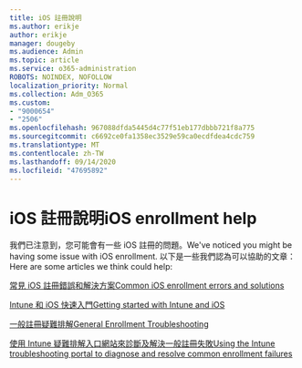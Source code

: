```yaml
---
title: iOS 註冊說明
ms.author: erikje
author: erikje
manager: dougeby
ms.audience: Admin
ms.topic: article
ms.service: o365-administration
ROBOTS: NOINDEX, NOFOLLOW
localization_priority: Normal
ms.collection: Adm_O365
ms.custom:
- "9000654"
- "2506"
ms.openlocfilehash: 967088dfda5445d4c77f51eb177dbbb721f8a775
ms.sourcegitcommit: c6692ce0fa1358ec3529e59ca0ecdfdea4cdc759
ms.translationtype: MT
ms.contentlocale: zh-TW
ms.lasthandoff: 09/14/2020
ms.locfileid: "47695892"
---
```

# <a name="ios-enrollment-help"></a><span data-ttu-id="fd033-102">iOS 註冊說明</span><span class="sxs-lookup"><span data-stu-id="fd033-102">iOS enrollment help</span></span>

<span data-ttu-id="fd033-103">我們已注意到，您可能會有一些 iOS 註冊的問題。</span><span class="sxs-lookup"><span data-stu-id="fd033-103">We've noticed you might be having some issue with iOS enrollment.</span></span> <span data-ttu-id="fd033-104">以下是一些我們認為可以協助的文章：</span><span class="sxs-lookup"><span data-stu-id="fd033-104">Here are some articles we think could help:</span></span> 

[<span data-ttu-id="fd033-105">常見 iOS 註冊錯誤和解決方案</span><span class="sxs-lookup"><span data-stu-id="fd033-105">Common iOS enrollment errors and solutions</span></span>](https://support.microsoft.com/help/4039809/troubleshooting-ios-device-enrollment-in-intune)

[<span data-ttu-id="fd033-106">Intune 和 iOS 快速入門</span><span class="sxs-lookup"><span data-stu-id="fd033-106">Getting started with Intune and iOS</span></span>](https://docs.microsoft.com/intune/enrollment/ios-enroll)

[<span data-ttu-id="fd033-107">一般註冊疑難排解</span><span class="sxs-lookup"><span data-stu-id="fd033-107">General Enrollment Troubleshooting</span></span>](https://docs.microsoft.com/intune/enrollment/troubleshoot-device-enrollment-in-intune)

[<span data-ttu-id="fd033-108">使用 Intune 疑難排解入口網站來診斷及解決一般註冊失敗</span><span class="sxs-lookup"><span data-stu-id="fd033-108">Using the Intune troubleshooting portal to diagnose and resolve common enrollment failures</span></span>](https://docs.microsoft.com/intune/help-desk-operators)